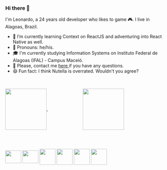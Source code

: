 ### Hi there 👋
I'm Leonardo, a 24 years old developer who likes to game 🎮. I live in Alagoas, Brazil.

- 📖 I’m currently learning Context on ReactJS and adventuring into React Native as well.
- 🙂 Pronouns: he/his.
- 🎓 I'm currently studying Information Systems on Instituto Federal de Alagoas (IFAL) - Campus Maceió.
- 💬 Please, contact me <a href='https://www.github.com/leohas/leohas/issues'> here </a> if you have any questions.
- 😄 Fun fact: I think Nutella is overrated. Wouldn't you agree?
## 
<br>
<div>
  <a href="https://github.com/leohas/github-readme-stats">
    <img height="130" align="center" src="https://github-readme-stats.vercel.app/api?username=leohas&count_private=true&show_icons=true&theme=radical" />
  </a>
  &nbsp &nbsp &nbsp &nbsp &nbsp &nbsp &nbsp &nbsp &nbsp &nbsp &nbsp &nbsp &nbsp &nbsp
  <a href="https://github.com/leohas/convoychat">
    <img height="130" align="center" src="https://github-readme-stats.vercel.app/api/top-langs/?username=leohas&layout=compact&theme=radical" />
  </a>
</div>

##

<br>

  <img src="https://cdn.jsdelivr.net/gh/devicons/devicon/icons/javascript/javascript-original.svg" height="40" width="50" align="center"/> <nobr>
  <img src="https://cdn.jsdelivr.net/gh/devicons/devicon/icons/typescript/typescript-original.svg" height="40" width="50" align="center"/>
  <img src="https://cdn.jsdelivr.net/gh/devicons/devicon/icons/firebase/firebase-plain-wordmark.svg" width="50" align="center"/>
  <img src="https://cdn.jsdelivr.net/gh/devicons/devicon/icons/html5/html5-plain-wordmark.svg" width="50" align="center"/>
  <img src="https://cdn.jsdelivr.net/gh/devicons/devicon/icons/css3/css3-plain-wordmark.svg" width="50" align="center" />
  <img src="https://cdn.jsdelivr.net/gh/devicons/devicon/icons/react/react-original-wordmark.svg" width="50" align="center"/>






